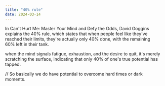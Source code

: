 ```yaml
---
title: "40% rule"
date: 2024-03-14
---
```


In Can't Hurt Me: Master Your Mind and Defy the Odds, David Goggins explains the 40% rule, which states that when people feel like they've reached their limits, they're actually only 40% done, with the remaining 60% left in their tank.

when the mind signals fatigue, exhaustion, and the desire to quit, it's merely scratching the surface, indicating that only 40% of one's true potential has tapped.

// So basically we do have potential to overcome hard times or dark moments.
